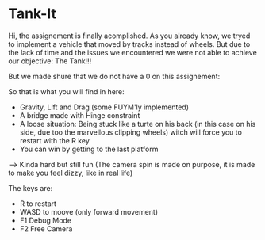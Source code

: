 # Tank-It

Hi, the assignement is finally acomplished. 
As you already know, we tryed to implement a vehicle that moved by tracks instead of wheels. But due to the lack of time and the issues we encountered we were not able to achieve 
our objective: The Tank!!!

But we made shure that we do not have a 0 on this assignement:

So that is what you will find in here:

- Gravity, Lift and Drag (some FUYM'ly implemented)
- A bridge made with Hinge constraint
- A loose situation: Being stuck like a turte on his back (in this case on his side, due too the marvellous clipping wheels) witch will force you to restart with the R key
- You can win by getting to the last platform

--> Kinda hard but still fun (The camera spin is made on purpose, it is made to make you feel dizzy, like in real life)

The keys are:

- R to restart
- WASD to moove (only forward movement)
- F1 Debug Mode
- F2 Free Camera
